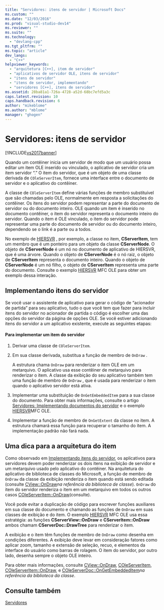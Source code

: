 ```yaml
---
title: "Servidores: itens de servidor | Microsoft Docs"
ms.custom: ""
ms.date: "12/03/2016"
ms.prod: "visual-studio-dev14"
ms.reviewer: ""
ms.suite: ""
ms.technology: 
  - "devlang-cpp"
ms.tgt_pltfrm: ""
ms.topic: "article"
dev_langs: 
  - "C++"
helpviewer_keywords: 
  - "arquitetura [C++], item de servidor"
  - "aplicativos de servidor OLE, itens de servidor"
  - "itens de servidor"
  - "itens de servidor, implementando"
  - "servidores [C++], itens de servidor"
ms.assetid: 28ba81a1-726a-4728-a52d-68bc7efd5a3c
caps.latest.revision: 10
caps.handback.revision: 6
author: "mikeblome"
ms.author: "mblome"
manager: "ghogen"
---
```

# Servidores: itens de servidor
[!INCLUDE[vs2017banner](../assembler/inline/includes/vs2017banner.md)]

Quando um contêiner inicia um servidor de modo que um usuário possa editar um item OLE inserido ou vinculado, o aplicativo de servidor cria um item servidor “.” O item do servidor, que é um objeto de uma classe derivada de `COleServerItem`, fornece uma interface entre o documento de servidor e o aplicativo do contêiner.  
  
 A classe de `COleServerItem` define várias funções de membro substituível que são chamadas pelo OLE, normalmente em resposta a solicitações do contêiner.  Os itens do servidor podem representar a parte do documento de servidor ou do documento inteiro.  OLE quando um item é inserido no documento contêiner, o item do servidor representa o documento inteiro do servidor.  Quando o item é OLE vinculado, o item do servidor pode representar uma parte do documento de servidor ou do documento inteiro, dependendo se o link é a parte ou a todos.  
  
 No exemplo de [HIERSVR](../top/visual-cpp-samples.md) , por exemplo, a classe no item, **CServerItem**, tem um membro que é um ponteiro para um objeto da classe **CServerNode**.  O objeto de **CServerNode** é um nó no documento de aplicativo de HIERSVR, que é uma árvore.  Quando o objeto de **CServerNode** é o nó raiz, o objeto de **CServerItem** representa o documento inteiro.  Quando o objeto de **CServerNode** é um nó filho, o objeto de **CServerItem** representa uma parte do documento.  Consulte o exemplo [HIERSVR](../top/visual-cpp-samples.md) MFC OLE para obter um exemplo dessa interação.  
  
##  <a name="_core_implementing_server_items"></a> Implementando itens do servidor  
 Se você usar o assistente de aplicativo para gerar o código de “acionador de partida” para seu aplicativo, tudo o que você tem que fazer para incluir itens do servidor no acionador de partida o código é escolher uma das opções do servidor da página de opções OLE.  Se você estiver adicionando itens do servidor a um aplicativo existente, execute as seguintes etapas:  
  
#### Para implementar um item do servidor  
  
1.  Derivar uma classe de `COleServerItem`.  
  
2.  Em sua classe derivada, substitua a função de membro de `OnDraw` .  
  
     A estrutura chama `OnDraw` para renderizar o item OLE em um metarquivo.  O aplicativo usa esse contêiner de metarquivo para renderizar o item.  A classe da exibição do seu aplicativo também tem uma função de membro de `OnDraw` , que é usada para renderizar o item quando o aplicativo servidor está ativa.  
  
3.  Implementar uma substituição de `OnGetEmbeddedItem` para a sua classe do documento.  Para obter mais informações, consulte o artigo [Servidores: Implementando documentos do servidor](../mfc/servers-implementing-server-documents.md) e o exemplo [HIERSVR](../top/visual-cpp-samples.md)MFC OLE.  
  
4.  Implementar a função de membro de `OnGetExtent` da classe no item.  A estrutura chamará essa função para recuperar o tamanho do item.  A implementação padrão não fará nada.  
  
##  <a name="_core_a_tip_for_server.2d.item_architecture"></a> Uma dica para a arquitetura do item  
 Como observado em [Implementando itens do servidor](#_core_implementing_server_items), os aplicativos para servidores devem poder renderizar os dois itens na exibição de servidor e um metarquivo usado pelo aplicativo do contêiner.  Na arquitetura do aplicativo de biblioteca de classes do Microsoft, a função de membro de `OnDraw` da classe da exibição renderiza o item quando está sendo editada \(consulte [CView::OnDraw](../Topic/CView::OnDraw.md)*na referência da biblioteca de classe*\).  `OnDraw` do item do servidor renderiza o item em um metarquivo em todos os outros casos [COleServerItem::OnDraw](../Topic/COleServerItem::OnDraw.md)\(consulte\).  
  
 Você pode evitar a duplicação de código para escrever funções auxiliares em sua classe do documento e chamando as funções de `OnDraw` em suas classes de exibição e do item.  O exemplo [HIERSVR](../top/visual-cpp-samples.md) MFC OLE usa essa estratégia: as funções **CServerView::OnDraw** e **CServerItem::OnDraw** ambos chamam **CServerDoc::DrawTree** para renderizar o item.  
  
 A exibição e o item têm funções de membro de `OnDraw` como desenha em condições diferentes.  A exibição deve levar em consideração fatores como aplicar zoom, tamanho e extensão de seleção, recuo, e elementos da interface do usuário como barras de rolagem.  O item do servidor, por outro lado, desenha sempre o objeto OLE inteiro.  
  
 Para obter mais informações, consulte [CView::OnDraw](../Topic/CView::OnDraw.md), [COleServerItem](../mfc/reference/coleserveritem-class.md), [COleServerItem::OnDraw](../Topic/COleServerItem::OnDraw.md), e [COleServerDoc::OnGetEmbeddedItem](../Topic/COleServerDoc::OnGetEmbeddedItem.md)*na referência da biblioteca da classe*.  
  
## Consulte também  
 [Servidores](../mfc/servers.md)